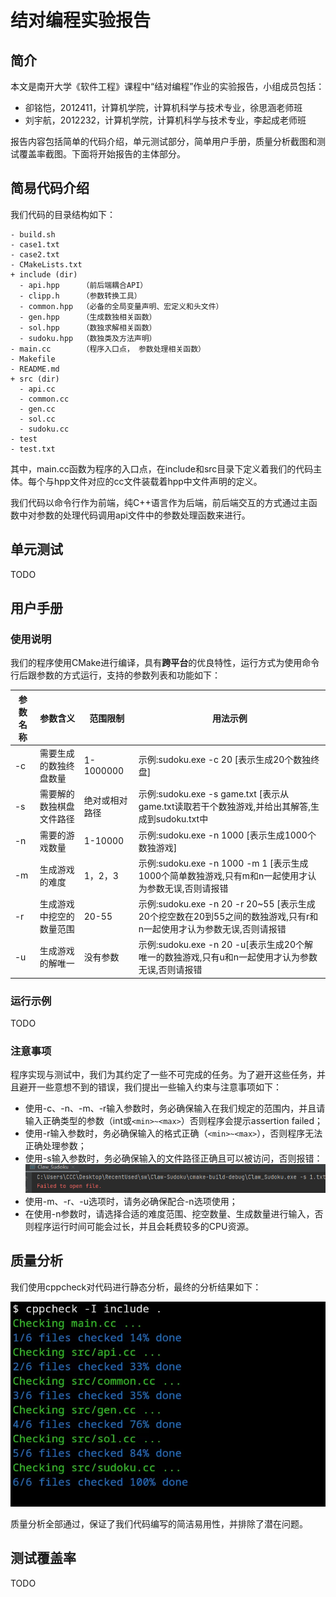 # 结对编程实验报告

## 简介

本文是南开大学《软件工程》课程中“结对编程”作业的实验报告，小组成员包括：

- 卻铭恺，2012411，计算机学院，计算机科学与技术专业，徐思涵老师班
- 刘宇航，2012232，计算机学院，计算机科学与技术专业，李起成老师班

报告内容包括简单的代码介绍，单元测试部分，简单用户手册，质量分析截图和测试覆盖率截图。下面将开始报告的主体部分。

## 简易代码介绍

我们代码的目录结构如下：

```
- build.sh      
- case1.txt     
- case2.txt     
- CMakeLists.txt
+ include (dir) 
  - api.hpp     （前后端耦合API）
  - clipp.h     （参数转换工具）
  - common.hpp  （必备的全局变量声明、宏定义和头文件）
  - gen.hpp     （生成数独相关函数）
  - sol.hpp     （数独求解相关函数）
  - sudoku.hpp  （数独类及方法声明）
- main.cc       （程序入口点， 参数处理相关函数）
- Makefile
- README.md
+ src (dir)
  - api.cc
  - common.cc
  - gen.cc
  - sol.cc
  - sudoku.cc
- test
- test.txt
```

其中，main.cc函数为程序的入口点，在include和src目录下定义着我们的代码主体。每个与hpp文件对应的cc文件装载着hpp中文件声明的定义。

我们代码以命令行作为前端，纯C++语言作为后端，前后端交互的方式通过主函数中对参数的处理代码调用api文件中的参数处理函数来进行。

## 单元测试

TODO

## 用户手册

### 使用说明

我们的程序使用CMake进行编译，具有**跨平台**的优良特性，运行方式为使用命令行后跟参数的方式运行，支持的参数列表和功能如下：

| 参数名称 | 参数含义                 | 范围限制       | 用法示例                                                     |
| -------- | ------------------------ | -------------- | ------------------------------------------------------------ |
| -c       | 需要生成的数独终盘数量   | 1-1000000      | 示例:sudoku.exe -c 20 [表示生成20个数独终盘]                 |
| -s       | 需要解的数独棋盘文件路径 | 绝对或相对路径 | 示例:sudoku.exe -s game.txt [表示从game.txt读取若干个数独游戏,并给出其解答,生成到sudoku.txt中 |
| -n       | 需要的游戏数量           | 1-10000        | 示例:sudoku.exe -n 1000 [表示生成1000个数独游戏]             |
| -m       | 生成游戏的难度           | 1，2，3        | 示例:sudoku.exe -n 1000 -m 1 [表示生成1000个简单数独游戏,只有m和n一起使用才认为参数无误,否则请报错 |
| -r       | 生成游戏中挖空的数量范围 | 20-55          | 示例:sudoku.exe -n 20 -r 20~55 [表示生成20个挖空数在20到55之间的数独游戏,只有r和n一起使用才认为参数无误,否则请报错 |
| -u       | 生成游戏的解唯一         | 没有参数       | 示例:sudoku.exe -n 20 -u[表示生成20个解唯一的数独游戏,只有u和n一起使用才认为参数无误,否则请报错 |

### 运行示例

TODO

### 注意事项

程序实现与测试中，我们为其约定了一些不可完成的任务。为了避开这些任务，并且避开一些意想不到的错误，我们提出一些输入约束与注意事项如下：

- 使用-c、-n、-m、-r输入参数时，务必确保输入在我们规定的范围内，并且请输入正确类型的参数（int或`<min>~<max>`）否则程序会提示assertion failed；
- 使用-r输入参数时，务必确保输入的格式正确（`<min>~<max>`），否则程序无法正确处理参数；
- 使用-s输入参数时，务必确保输入的文件路径正确且可以被访问，否则报错：![image-20230630093603110](image-20230630093603110.png)
- 使用-m、-r、-u选项时，请务必确保配合-n选项使用；
- 在使用-n参数时，请选择合适的难度范围、挖空数量、生成数量进行输入，否则程序运行时间可能会过长，并且会耗费较多的CPU资源。

## 质量分析

我们使用cppcheck对代码进行静态分析，最终的分析结果如下：

![image-20230630091730190](image-20230630091730190.png)

质量分析全部通过，保证了我们代码编写的简洁易用性，并排除了潜在问题。

## 测试覆盖率

TODO